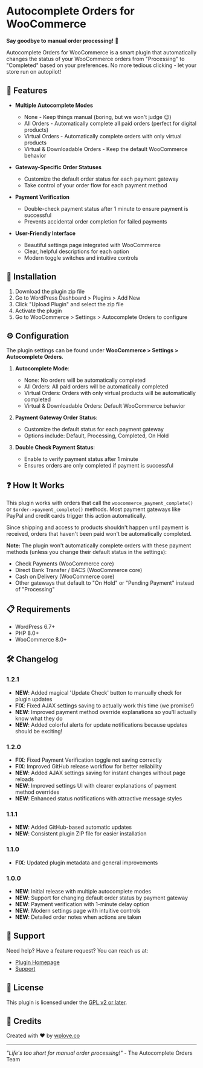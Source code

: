 # Autocomplete Orders for WooCommerce

**Say goodbye to manual order processing!** 👋

Autocomplete Orders for WooCommerce is a smart plugin that automatically changes the status of your WooCommerce orders from "Processing" to "Completed" based on your preferences. No more tedious clicking - let your store run on autopilot!

## 🚀 Features

* **Multiple Autocomplete Modes**
  * None - Keep things manual (boring, but we won't judge 😉)
  * All Orders - Automatically complete all paid orders (perfect for digital products)
  * Virtual Orders - Automatically complete orders with only virtual products
  * Virtual & Downloadable Orders - Keep the default WooCommerce behavior

* **Gateway-Specific Order Statuses**
  * Customize the default order status for each payment gateway
  * Take control of your order flow for each payment method

* **Payment Verification**
  * Double-check payment status after 1 minute to ensure payment is successful
  * Prevents accidental order completion for failed payments

* **User-Friendly Interface**
  * Beautiful settings page integrated with WooCommerce
  * Clear, helpful descriptions for each option
  * Modern toggle switches and intuitive controls

## 🔌 Installation

1. Download the plugin zip file
2. Go to WordPress Dashboard > Plugins > Add New
3. Click "Upload Plugin" and select the zip file
4. Activate the plugin
5. Go to WooCommerce > Settings > Autocomplete Orders to configure

## ⚙️ Configuration

The plugin settings can be found under **WooCommerce > Settings > Autocomplete Orders**.

1. **Autocomplete Mode**:
   * None: No orders will be automatically completed
   * All Orders: All paid orders will be automatically completed
   * Virtual Orders: Orders with only virtual products will be automatically completed
   * Virtual & Downloadable Orders: Default WooCommerce behavior

2. **Payment Gateway Order Status**:
   * Customize the default status for each payment gateway
   * Options include: Default, Processing, Completed, On Hold

3. **Double Check Payment Status**:
   * Enable to verify payment status after 1 minute
   * Ensures orders are only completed if payment is successful

## ❓ How It Works

This plugin works with orders that call the `woocommerce_payment_complete()` or `$order->payment_complete()` methods. Most payment gateways like PayPal and credit cards trigger this action automatically.

Since shipping and access to products shouldn't happen until payment is received, orders that haven't been paid won't be automatically completed.

**Note:** The plugin won't automatically complete orders with these payment methods (unless you change their default status in the settings):
* Check Payments (WooCommerce core)
* Direct Bank Transfer / BACS (WooCommerce core)
* Cash on Delivery (WooCommerce core)
* Other gateways that default to "On Hold" or "Pending Payment" instead of "Processing"

## 📋 Requirements

* WordPress 6.7+
* PHP 8.0+
* WooCommerce 8.0+

## 🛠️ Changelog

### 1.2.1
* **NEW**: Added magical 'Update Check' button to manually check for plugin updates
* **FIX**: Fixed AJAX settings saving to actually work this time (we promise!)
* **NEW**: Improved payment method override explanations so you'll actually know what they do
* **NEW**: Added colorful alerts for update notifications because updates should be exciting!

### 1.2.0
* **FIX**: Fixed Payment Verification toggle not saving correctly
* **FIX**: Improved GitHub release workflow for better reliability  
* **NEW**: Added AJAX settings saving for instant changes without page reloads
* **NEW**: Improved settings UI with clearer explanations of payment method overrides
* **NEW**: Enhanced status notifications with attractive message styles

### 1.1.1
* **NEW**: Added GitHub-based automatic updates
* **NEW**: Consistent plugin ZIP file for easier installation

### 1.1.0
* **FIX**: Updated plugin metadata and general improvements

### 1.0.0
* **NEW**: Initial release with multiple autocomplete modes
* **NEW**: Support for changing default order status by payment gateway
* **NEW**: Payment verification with 1-minute delay option
* **NEW**: Modern settings page with intuitive controls
* **NEW**: Detailed order notes when actions are taken

## 🌟 Support

Need help? Have a feature request? You can reach us at:
* [Plugin Homepage](https://wplove.co/community/space/plugins-themes/home)
* [Support](https://wplove.co)

## 📝 License

This plugin is licensed under the [GPL v2 or later](https://www.gnu.org/licenses/gpl-2.0.html).

## 🙏 Credits

Created with ❤️ by [wplove.co](https://wplove.co/community/space/plugins-themes/home)

---

*"Life's too short for manual order processing!"* - The Autocomplete Orders Team 